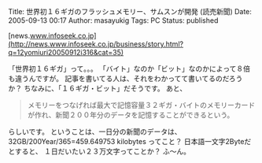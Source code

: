 Title: 世界初１６ギガのフラッシュメモリー、サムスンが開発 (読売新聞)
Date: 2005-09-13 00:17
Author: masayukig
Tags: PC
Status: published

[news.www.infoseek.co.jp](http://news.www.infoseek.co.jp/business/story.html?q=12yomiuri20050912i316&cat=35)

「世界初１６ギガ」って。。。
「バイト」なのか「ビット」なのかによって８倍も違うんですが。
記事を書いてる人は、それをわかってて書いてるのだろうか？
ちなみに、「１６ギガ・ビット」だそうです。
あと、

> メモリーをつなげれば最大で記憶容量３２ギガ・バイトのメモリーカードが作れ、新聞２００年分のデータを記憶することができるという。

らしいです。
ということは、一日分の新聞のデータは、
32GB/200Year/365=459.649753 kilobytes
ってこと？
日本語一文字2Byteだとすると、
１日だいたい２３万文字ってことか？
ふ〜ん。
